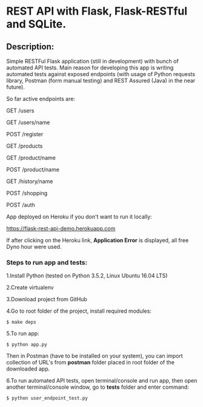 # REST API with Flask, Flask-RESTful and SQLite.

## Description:
Simple RESTFul Flask application (still in development) with bunch of automated API tests. Main reason for developing this app is writing automated tests against exposed endpoints (with usage of Python requests library, Postman (form manual testing) and REST Assured (Java) in the near future).

So far active endpoints are:

GET /users

GET /users/name

POST /register

GET /products

GET /product/name

POST /product/name

GET /history/name

POST /shopping

POST /auth


App deployed on Heroku if you don't want to run it locally:

https://flask-rest-api-demo.herokuapp.com

If after clicking on the Heroku link, __Application Error__ is displayed, all free Dyno hour were used.

### Steps to run app and tests:

1.Install Python (tested on Python 3.5.2, Linux Ubuntu 16.04 LTS)

2.Create virtualenv

3.Download project from GitHub

4.Go to root folder of the project, install required modules:

```
$ make deps
```

5.To run app:

```
$ python app.py
```

Then in Postman (have to be installed on your system), you can import collection of URL's from __postman__ folder placed in root folder of the downloaded app.

6.To run automated API tests, open terminal/console and run app, then open another terminal/console window, go to __tests__ folder and enter command:

```
$ python user_endpoint_test.py
```
